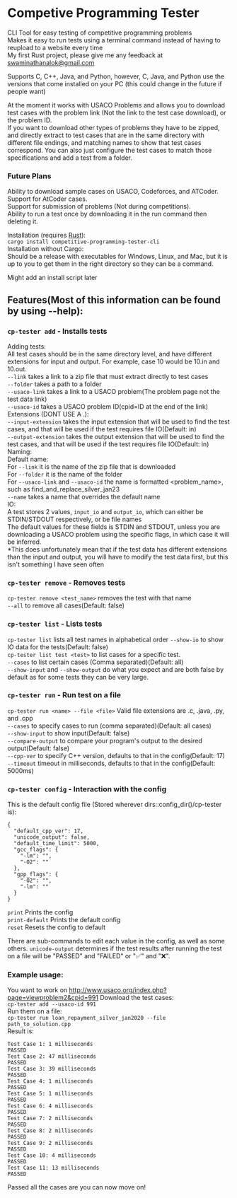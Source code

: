 # Competive Programming Tester
CLI Tool for easy testing of competitive programming problems  
Makes it easy to run tests using a terminal command instead of having to reupload to a website every time  
My first Rust project, please give me any feedback at swaminathanalok@gmail.com  

Supports C, C++, Java, and Python, however, C, Java, and Python use the versions that come installed on your PC (this could change in the future if people want)  

At the moment it works with USACO Problems and allows you to download test cases with the problem link (Not the link to the test case download), or the problem ID.  
If you want to download other types of problems they have to be zipped, and directly extract to test cases that are in the same directory with different file endings, and matching names to show that test cases correspond. You can also just configure the test cases to match those specifications and add a test from a folder.   

### Future Plans
Ability to download sample cases on USACO, Codeforces, and ATCoder.  
Support for AtCoder cases.  
Support for submission of problems (Not during competitions).  
Ability to run a test once by downloading it in the run command then deleting it.   

Installation (requires [Rust](https://www.rust-lang.org/tools/install)):  
  `cargo install competitive-programming-tester-cli`  
Installation without Cargo:  
  Should be a release with executables for Windows, Linux, and Mac, but it is up to you to get them in the right directory so they can be a command.  

Might add an install script later  

## Features(Most of this information can be found by using --help):  

### `cp-tester add` - Installs tests  
Adding tests:  
  All test cases should be in the same directory level, and have different extensions for input and output. For example, case 10 would be 10.in and 10.out.  
  `--link` takes a link to a zip file that must extract directly to test cases  
  `--folder` takes a path to a folder  
  `--usaco-link` takes a link to a USACO problem(The problem page not the test data link)  
  `--usaco-id` takes a USACO problem ID(cpid=ID at the end of the link)  
Extensions (DONT USE A .):  
  `--input-extension` takes the input extension that will be used to find the test cases, and that will be used if the test requires file IO(Default: in)  
  `--output-extension` takes the output extension that will be used to find the test cases, and that will be used if the test requires file IO(Default: in)  
Naming:  
  Default name:  
    For `--link` it is the name of the zip file that is downloaded  
    For `--folder` it is the name of the folder  
    For `--usaco-link` and `--usaco-id` the name is formatted <problem_name>_<division>_<month><year>, such as find_and_replace_silver_jan23  
  `--name` takes a name that overrides the default name  
IO:  
  A test stores 2 values, `input_io` and `output_io`, which can either be STDIN/STDOUT respectively, or be file names  
  The default values for these fields is STDIN and STDOUT, unless you are downloading a USACO problem using the specific flags, in which case it will be inferred.  
  *This does unfortunately mean that if the test data has different extensions than the input and output, you will have to modify the test data first, but this isn't something I have seen often  

### `cp-tester remove` - Removes tests   
`cp-tester remove <test_name>` removes the test with that name  
`--all` to remove all cases(Default: false)  

### `cp-tester list` - Lists tests  
`cp-tester list` lists all test names in alphabetical order 
`--show-io` to show IO data for the tests(Default: false)  
`cp-tester list test <test>` to list cases for a specific test.   
  `--cases` to list certain cases (Comma separated)(Default: all)  
  `--show-input` and `--show-output` do what you expect and are both false by default as for some tests they can be very large. 

### `cp-tester run` - Run test on a file  
`cp-tester run <name> --file <file>`  Valid file extensions are .c, .java, .py, and .cpp   
`--cases` to specify cases to run (comma separated)(Default: all cases)  
`--show-input` to show input(Default: false)  
`--compare-output` to compare your program's output to the desired output(Default: false)  
`--cpp-ver` to specify C++ version, defaults to that in the config(Default: 17)  
`--timeout` timeout in milliseconds, defaults to that in the config(Default: 5000ms)  

### `cp-tester config` - Interaction with the config  
This is the default config file (Stored wherever dirs::config_dir()/cp-tester is):  
```
{
  "default_cpp_ver": 17,
  "unicode_output": false,
  "default_time_limit": 5000,
  "gcc_flags": {
    "-lm": "",
    "-O2": ""
  },
  "gpp_flags": {
    "-O2": "",
    "-lm": ""
  }
}
```
`print` Prints the config   
`print-default` Prints the default config  
`reset` Resets the config to default  

There are sub-commands to edit each value in the config, as well as some others.
`unicode-output` determines if the test results after running the test on a file will be "PASSED" and "FAILED" or "✅" and "❌".  





### Example usage:  
You want to work on http://www.usaco.org/index.php?page=viewproblem2&cpid=991
Download the test cases:  
`cp-tester add --usaco-id 991`  
Run them on a file:  
`cp-tester run loan_repayment_silver_jan2020 --file path_to_solution.cpp`  
Result is: 
```
Test Case 1: 1 milliseconds
PASSED
Test Case 2: 47 milliseconds
PASSED
Test Case 3: 39 milliseconds
PASSED
Test Case 4: 1 milliseconds
PASSED
Test Case 5: 1 milliseconds
PASSED
Test Case 6: 4 milliseconds
PASSED
Test Case 7: 2 milliseconds
PASSED
Test Case 8: 2 milliseconds
PASSED
Test Case 9: 2 milliseconds
PASSED
Test Case 10: 4 milliseconds
PASSED
Test Case 11: 13 milliseconds
PASSED
``` 
Passed all the cases are you can now move on!



